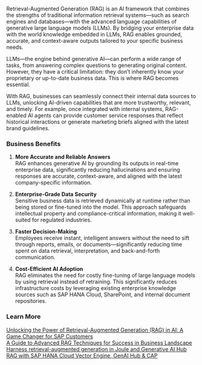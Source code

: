 Retrieval-Augmented Generation (RAG) is an AI framework that combines the strengths of traditional information retrieval systems—such as search engines and databases—with the advanced language capabilities of generative large language models (LLMs). By bridging your enterprise data with the world knowledge embedded in LLMs, RAG enables grounded, accurate, and context-aware outputs tailored to your specific business needs.

LLMs—the engine behind generative AI—can perform a wide range of tasks, from answering complex questions to generating original content. However, they have a critical limitation: they don’t inherently know your proprietary or up-to-date business data. This is where RAG becomes essential.

With RAG, businesses can seamlessly connect their internal data sources to LLMs, unlocking AI-driven capabilities that are more trustworthy, relevant, and timely. For example, once integrated with internal systems, RAG-enabled AI agents can provide customer service responses that reflect historical interactions or generate marketing briefs aligned with the latest brand guidelines.

### Business Benefits

1. **More Accurate and Reliable Answers**  
    RAG enhances generative AI by grounding its outputs in real-time enterprise data, significantly reducing hallucinations and ensuring responses are accurate, context-aware, and aligned with the latest company-specific information.

2. **Enterprise-Grade Data Security**  
    Sensitive business data is retrieved dynamically at runtime rather than being stored or fine-tuned into the model. This approach safeguards intellectual property and compliance-critical information, making it well-suited for regulated industries.

3. **Faster Decision-Making**  
    Employees receive instant, intelligent answers without the need to sift through reports, emails, or documents—significantly reducing time spent on data retrieval, interpretation, and back-and-forth communication.

4. **Cost-Efficient AI Adoption**  
    RAG eliminates the need for costly fine-tuning of large language models by using retrieval instead of retraining. This significantly reduces infrastructure costs by leveraging existing enterprise knowledge sources such as SAP HANA Cloud, SharePoint, and internal document repositories.

### Learn More

[Unlocking the Power of Retrieval-Augmented Generation (RAG) in AI: A Game Changer for SAP Customers](https://community.sap.com/t5/artificial-intelligence-and-machine-learning-blogs/unlocking-the-power-of-retrieval-augmented-generation-rag-in-ai-a-game/ba-p/13923299)  
[A Guide to Advanced RAG Techniques for Success in Business Landscape](https://community.sap.com/t5/technology-blog-posts-by-sap/a-guide-to-advanced-rag-techniques-for-success-in-business-landscape/ba-p/13571714)  
[Harness retrieval-augmented generation in Joule and Generative AI Hub](https://community.sap.com/t5/technology-blog-posts-by-sap/harness-retrieval-augmented-generation-in-joule-and-generative-ai-hub/ba-p/13901774)  
[RAG with SAP HANA Cloud Vector Engine, GenAI Hub & CAP](https://community.sap.com/t5/technology-blog-posts-by-sap/rag-with-sap-hana-cloud-vector-engine-genai-hub-amp-cap/ba-p/13700459)  